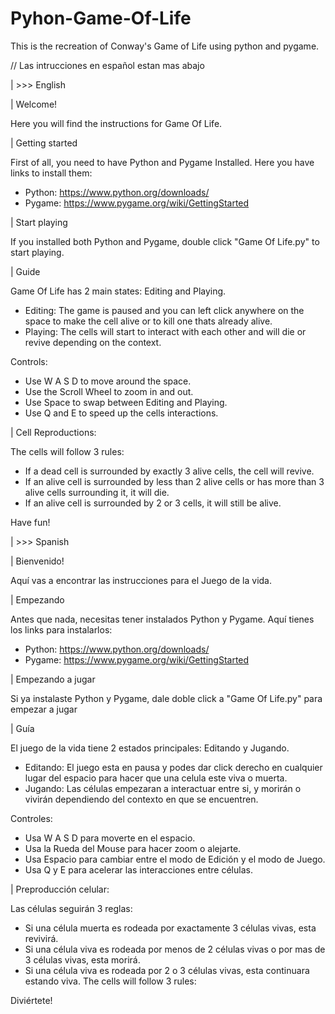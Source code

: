 # Pyhon-Game-Of-Life
This is the recreation of Conway's Game of Life using python and pygame.



// Las intrucciones en español estan mas abajo





| >>> English

| Welcome!

Here you will find the instructions for Game Of Life.



| Getting started

First of all, you need to have Python and Pygame Installed. Here you have links to install them:

- Python: https://www.python.org/downloads/
- Pygame: https://www.pygame.org/wiki/GettingStarted



| Start playing

If you installed both Python and Pygame, double click "Game Of Life.py" to start playing.

| Guide

Game Of Life has 2 main states: Editing and Playing.
- Editing: The game is paused and you can left click anywhere on the space to make the cell alive or to kill one thats already alive.
- Playing: The cells will start to interact with each other and will die or revive depending on the context.

Controls:
- Use W A S D to move around the space.
- Use the Scroll Wheel to zoom in and out.
- Use Space to swap between Editing and Playing.
- Use Q and E to speed up the cells interactions.



| Cell Reproductions:

The cells will follow 3 rules:
- If a dead cell is surrounded by exactly 3 alive cells, the cell will revive.
- If an alive cell is surrounded by less than 2 alive cells or has more than 3 alive cells surrounding it, it will die.
- If an alive cell is surrounded by 2 or 3 cells, it will still be alive.



Have fun!















| >>> Spanish



| Bienvenido!

Aquí vas a encontrar las instrucciones para el Juego de la vida.



| Empezando

Antes que nada, necesitas tener instalados Python y Pygame. Aquí tienes los links para instalarlos:
- Python: https://www.python.org/downloads/
- Pygame: https://www.pygame.org/wiki/GettingStarted



| Empezando a jugar

Si ya instalaste Python y Pygame, dale doble click a "Game Of Life.py" para empezar a jugar



| Guía

El juego de la vida tiene 2 estados principales: Editando y Jugando.
- Editando: El juego esta en pausa y podes dar click derecho en cualquier lugar del espacio para hacer que una celula este viva o muerta.
- Jugando: Las células empezaran a interactuar entre si, y morirán o vivirán dependiendo del contexto en que se encuentren.

Controles:
- Usa W A S D para moverte en el espacio.
- Usa la Rueda del Mouse para hacer zoom o alejarte.
- Usa Espacio para cambiar entre el modo de Edición y el modo de Juego.
- Usa Q y E para acelerar las interacciones entre células.



| Preproducción celular:

Las células seguirán 3 reglas:
- Si una célula muerta es rodeada por exactamente 3 células vivas, esta revivirá.
- Si una célula viva es rodeada por menos de 2 células vivas o por mas de 3 células vivas, esta morirá.
- Si una célula viva es rodeada por 2 o 3 células vivas, esta continuara estando viva.
The cells will follow 3 rules:



Diviértete!

